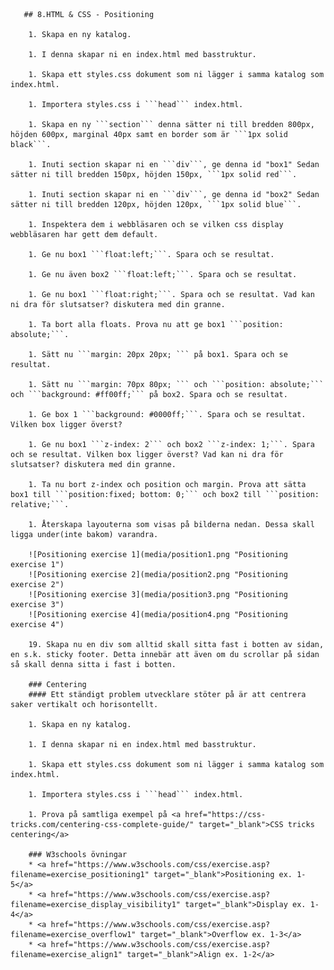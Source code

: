 <!doctype html>
<html>
	<head>
		<title>HTML & CSS Exercises</title>

       ## 8.HTML & CSS - Positioning

        1. Skapa en ny katalog.
        
        1. I denna skapar ni en index.html med basstruktur.
        
        1. Skapa ett styles.css dokument som ni lägger i samma katalog som index.html.
        
        1. Importera styles.css i ```head``` index.html.
        
        1. Skapa en ny ```section``` denna sätter ni till bredden 800px, höjden 600px, marginal 40px samt en border som är ```1px solid black```.
        
        1. Inuti section skapar ni en ```div```, ge denna id "box1" Sedan sätter ni till bredden 150px, höjden 150px, ```1px solid red```.
        
        1. Inuti section skapar ni en ```div```, ge denna id "box2" Sedan sätter ni till bredden 120px, höjden 120px, ```1px solid blue```.
        
        1. Inspektera dem i webbläsaren och se vilken css display webbläsaren har gett dem default.
        
        1. Ge nu box1 ```float:left;```. Spara och se resultat.
        
        1. Ge nu även box2 ```float:left;```. Spara och se resultat.
        
        1. Ge nu box1 ```float:right;```. Spara och se resultat. Vad kan ni dra för slutsatser? diskutera med din granne.
        
        1. Ta bort alla floats. Prova nu att ge box1 ```position: absolute;```.
        
        1. Sätt nu ```margin: 20px 20px; ``` på box1. Spara och se resultat.
        
        1. Sätt nu ```margin: 70px 80px; ``` och ```position: absolute;``` och ```background: #ff00ff;``` på box2. Spara och se resultat.
        
        1. Ge box 1 ```background: #0000ff;```. Spara och se resultat. Vilken box ligger överst?
        
        1. Ge nu box1 ```z-index: 2``` och box2 ```z-index: 1;```. Spara och se resultat. Vilken box ligger överst? Vad kan ni dra för slutsatser? diskutera med din granne.
        
        1. Ta nu bort z-index och position och margin. Prova att sätta box1 till ```position:fixed; bottom: 0;``` och box2 till ```position: relative;```.
        
        1. Återskapa layouterna som visas på bilderna nedan. Dessa skall ligga under(inte bakom) varandra.
        
        ![Positioning exercise 1](media/position1.png "Positioning exercise 1")
        ![Positioning exercise 2](media/position2.png "Positioning exercise 2")
        ![Positioning exercise 3](media/position3.png "Positioning exercise 3")
        ![Positioning exercise 4](media/position4.png "Positioning exercise 4")
        
        19. Skapa nu en div som alltid skall sitta fast i botten av sidan, en s.k. sticky footer. Detta innebär att även om du scrollar på sidan så skall denna sitta i fast i botten.
        
        ### Centering
        #### Ett ständigt problem utvecklare stöter på är att centrera saker vertikalt och horisontellt.
        
        1. Skapa en ny katalog.
        
        1. I denna skapar ni en index.html med basstruktur.
        
        1. Skapa ett styles.css dokument som ni lägger i samma katalog som index.html.
        
        1. Importera styles.css i ```head``` index.html.
        
        1. Prova på samtliga exempel på <a href="https://css-tricks.com/centering-css-complete-guide/" target="_blank">CSS tricks centering</a>
        
        ### W3schools övningar
        * <a href="https://www.w3schools.com/css/exercise.asp?filename=exercise_positioning1" target="_blank">Positioning ex. 1-5</a>
        * <a href="https://www.w3schools.com/css/exercise.asp?filename=exercise_display_visibility1" target="_blank">Display ex. 1-4</a>
        * <a href="https://www.w3schools.com/css/exercise.asp?filename=exercise_overflow1" target="_blank">Overflow ex. 1-3</a>
        * <a href="https://www.w3schools.com/css/exercise.asp?filename=exercise_align1" target="_blank">Align ex. 1-2</a>
